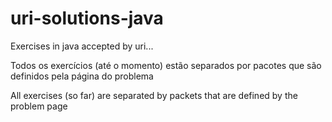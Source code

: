 # uri-solutions-java
Exercises in java accepted by uri...

Todos os exercícios (até o momento) estão separados por pacotes que são definidos pela página do problema

All exercises (so far) are separated by packets that are defined by the problem page
